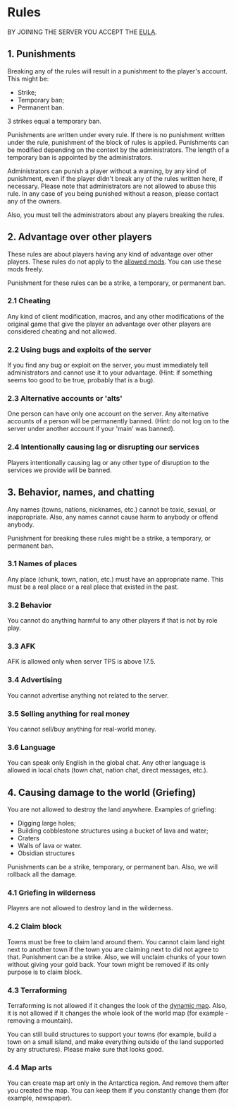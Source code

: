 # Rules
BY JOINING THE SERVER YOU ACCEPT THE [EULA](/eula).

## 1. Punishments
Breaking any of the rules will result in a punishment to the player's account. This might be:
* Strike;
* Temporary ban;
* Permanent ban.

3 strikes equal a temporary ban.

Punishments are written under every rule. If there is no punishment written under the rule, punishment of the block of rules is applied. Punishments can be modified depending on the context by the administrators. The length of a temporary ban is appointed by the administrators.

Administrators can punish a player without a warning, by any kind of punishment, even if the player didn't break any of the rules written here, if necessary. Please note that administrators are not allowed to abuse this rule. In any case of you being punished without a reason, please contact any of the owners.

Also, you must tell the administrators about any players breaking the rules.

## 2. Advantage over other players
These rules are about players having any kind of advantage over other players.
These rules do not apply to the [allowed mods](/mods). You can use these mods freely.

Punishment for these rules can be a strike, a temporary, or permanent ban.

### 2.1 Cheating
Any kind of client modification, macros, and any other modifications of the original game that give the player an advantage over other players are considered cheating and not allowed.

### 2.2 Using bugs and exploits of the server
If you find any bug or exploit on the server, you must immediately tell administrators and cannot use it to your advantage.
(Hint: if something seems too good to be true, probably that is a bug).

### 2.3 Alternative accounts or 'alts'
One person can have only one account on the server. Any alternative accounts of a person will be permanently banned.
(Hint: do not log on to the server under another account if your 'main' was banned).

### 2.4 Intentionally causing lag or disrupting our services
Players intentionally causing lag or any other type of disruption to the services we provide will be banned.

## 3. Behavior, names, and chatting
Any names (towns, nations, nicknames, etc.) cannot be toxic, sexual, or inappropriate. Also, any names cannot cause harm to anybody or offend anybody.

Punishment for breaking these rules might be a strike, a temporary, or permanent ban.

### 3.1 Names of places
Any place (chunk, town, nation, etc.) must have an appropriate name.
This must be a real place or a real place that existed in the past.

### 3.2 Behavior
You cannot do anything harmful to any other players if that is not by role play.

### 3.3 AFK
AFK is allowed only when server TPS is above 17.5.

### 3.4 Advertising
You cannot advertise anything not related to the server.

### 3.5 Selling anything for real money
You cannot sell/buy anything for real-world money.

### 3.6 Language
You can speak only English in the global chat. Any other language is allowed in local chats (town chat, nation chat, direct messages, etc.).

## 4. Causing damage to the world (Griefing)
You are not allowed to destroy the land anywhere. Examples of griefing:
* Digging large holes;
* Building cobblestone structures using a bucket of lava and water;
* Craters
* Walls of lava or water.
* Obsidian structures

Punishments can be a strike, temporary, or permanent ban. Also, we will rollback all the damage.

### 4.1 Griefing in wilderness
Players are not allowed to destroy land in the wilderness.

### 4.2 Claim block
Towns must be free to claim land around them. You cannot claim land right next to another town if the town you are claiming next to did not agree to that.
Punishment can be a strike. Also, we will unclaim chunks of your town without giving your gold back. Your town might be removed if its only purpose is to claim block.

### 4.3 Terraforming
Terraforming is not allowed if it changes the look of the [dynamic map](https://map.globemc.org).
Also, it is not allowed if it changes the whole look of the world map (for example - removing a mountain).

You can still build structures to support your towns (for example, build a town on a small island, and make everything outside of the land supported by any structures). Please make sure that looks good.

### 4.4 Map arts
You can create map art only in the Antarctica region. And remove them after you created the map. You can keep them if you constantly change them (for example, newspaper).
